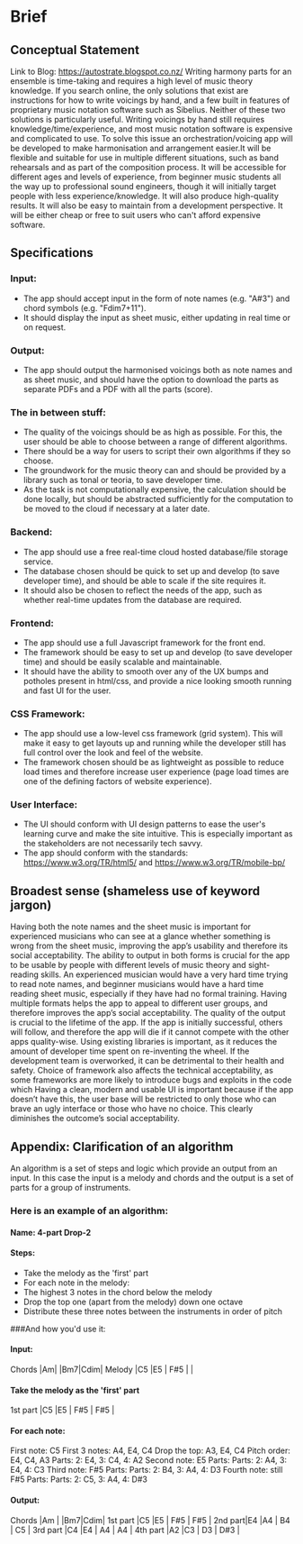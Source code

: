 # Brief

## Conceptual Statement
Link to Blog: https://autostrate.blogspot.co.nz/
Writing harmony parts for an ensemble is time-taking and requires a high level
of music theory knowledge. If you search online, the only solutions that exist
are instructions for how to write voicings by hand, and a few built in features
of proprietary music notation software such as Sibelius. Neither of these two
solutions is particularly useful. Writing voicings by hand still requires
knowledge/time/experience, and most music notation software is expensive and
complicated to use.
To solve this issue an orchestration/voicing app will be developed to make
harmonisation and arrangement easier.It will be flexible and suitable for use in
multiple different situations, such as band rehearsals and as part of the
composition process. It will be accessible for different ages and levels of
experience, from beginner music students all the way up to professional sound
engineers, though it will initially target people with less
experience/knowledge. It will also produce high-quality results. It will also be
easy to maintain from a development perspective. It will be either cheap or free
to suit users who can't afford expensive software.

## Specifications
### Input:
- The app should accept input in the form of note names (e.g. "A#3") and chord
symbols (e.g. "Fdim7+11").
- It should display the input as sheet music, either updating in real time or on
request.
### Output:
- The app should output the harmonised voicings both as note names and as sheet
music, and should have the option to download the parts as separate PDFs and a
PDF with all the parts (score).
### The in between stuff:
- The quality of the voicings should be as high as possible. For this, the user
should be able to choose between a range of different algorithms.
- There should be a way for users to script their own algorithms if they so
choose.
- The groundwork for the music theory can and should be provided by a library
such as tonal or teoria, to save developer time.
- As the task is not computationally expensive, the calculation should be done
locally, but should be abstracted sufficiently for the computation to be moved
to the cloud if necessary at a later date.
### Backend:
- The app should use a free real-time cloud hosted database/file storage
service.
- The database chosen should be quick to set up and develop (to save developer
  time), and should be able to scale if the site requires it.
- It should also be chosen to reflect the needs of the app, such as whether
real-time updates from the database are required.
### Frontend:
- The app should use a full Javascript framework for the front end.
- The framework should be easy to set up and develop (to save developer time) and should be easily scalable and maintainable.
- It should have the ability to smooth over any of the UX bumps and potholes present in html/css, and provide a nice looking smooth running and fast UI for the user.
### CSS Framework:
- The app should use a low-level css framework (grid system). This will make it easy to get layouts up and running while the developer still has full control over the look and feel of the website.
- The framework chosen should be as lightweight as possible to reduce load times and therefore increase user experience (page load times are one of the defining factors of website experience).
### User Interface:
- The UI should conform with UI design patterns to ease the user's learning curve and make the site intuitive. This is especially important as the stakeholders are not necessarily tech savvy.
- The app should conform with the standards: https://www.w3.org/TR/html5/ and https://www.w3.org/TR/mobile-bp/
## Broadest sense (shameless use of keyword jargon)
Having both the note names and the sheet music is important for experienced musicians who can see at a glance whether something is wrong from the sheet music, improving the app’s usability and therefore its social acceptability.
The ability to output in both forms is crucial for the app to be usable by people with different levels of music theory and sight-reading skills. An experienced musician would have a very hard time trying to read note names, and beginner musicians would have a hard time reading sheet music, especially if they have had no formal training. Having multiple formats helps the app to appeal to different user groups, and therefore improves the app’s social acceptability.
The quality of the output is crucial to the lifetime of the app. If the app is initially successful, others will follow, and therefore the app will die if it cannot compete with the other apps quality-wise.
Using existing libraries is important, as it reduces the amount of developer time spent on re-inventing the wheel. If the development team is overworked, it can be detrimental to their health and safety. Choice of framework also affects the technical acceptability, as some frameworks are more likely to introduce bugs and exploits in the code which
Having a clean, modern and usable UI is important because if the app doesn’t have this, the user base will be restricted to only those who can brave an ugly interface or those who have no choice. This clearly diminishes the outcome’s social acceptability.
## Appendix: Clarification of an algorithm
An algorithm is a set of steps and logic which provide an output from an input. In this case the input is a melody and chords and the output is a set of parts for a group of instruments.
### Here is an example of an algorithm:
#### Name: 4-part Drop-2
#### Steps:
- Take the melody as the 'first' part
- For each note in the melody:
-   The highest 3 notes in the chord below the melody
-   Drop the top one (apart from the melody) down one octave
-   Distribute these three notes between the instruments in order of pitch

###And how you'd use it:
#### Input:
Chords  |Am|       |Bm7|Cdim|
Melody |C5 |E5   | F#5 |        |

#### Take the melody as the 'first' part
1st part |C5    |E5    | F#5   | F#5    |
#### For each note:
First note: C5
    First 3 notes: A4, E4, C4
    Drop the top: A3, E4, C4
    Pitch order: E4, C4, A3
    Parts: 2: E4, 3: C4, 4: A2
Second note: E5
    Parts: Parts: 2: A4, 3: E4, 4: C3
Third note: F#5
    Parts: Parts: 2: B4, 3: A4, 4: D3
Fourth note: still F#5
    Parts: Parts: 2: C5, 3: A4, 4: D#3

#### Output:
Chords  |Am |       |Bm7|Cdim|
1st part  |C5  |E5  | F#5 | F#5  |
2nd part|E4  |A4  | B4   | C5    |
3rd part |C4  |E4  | A4   |  A4  |
4th part |A2  |C3  | D3   | D#3 |
